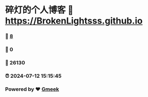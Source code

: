 # 碎灯的个人博客 :link: https://BrokenLightsss.github.io 
### :page_facing_up: [8](https://BrokenLightsss.github.io/tag.html) 
### :speech_balloon: 0 
### :hibiscus: 26130 
### :alarm_clock: 2024-07-12 15:15:45 
### Powered by :heart: [Gmeek](https://github.com/Meekdai/Gmeek)
